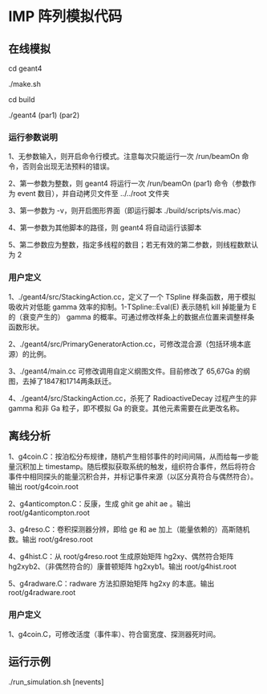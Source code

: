 # IMP 阵列模拟代码

## 在线模拟

cd geant4

./make.sh

cd build

./geant4 (par1) (par2)

### 运行参数说明

1、无参数输入，则开启命令行模式。注意每次只能运行一次 /run/beamOn 命令，否则会出现无法预料的错误。

2、第一参数为整数，则 geant4 将运行一次 /run/beamOn (par1) 命令（参数作为 event 数目），并自动拷贝文件至 ../../root 文件夹

3、第一参数为 -v，则开启图形界面（即运行脚本 ./build/scripts/vis.mac）

4、第一参数为其他脚本的路径，则 geant4 将自动运行该脚本

5、第二参数应为整数，指定多线程的数目；若无有效的第二参数，则线程数默认为 2

### 用户定义

1、./geant4/src/StackingAction.cc，定义了一个 TSpline 样条函数，用于模拟吸收片对低能 gamma 效率的抑制。1-TSpline::Eval(E) 表示随机 kill 掉能量为 E 的（衰变产生的） gamma 的概率。可通过修改样条上的数据点位置来调整样条函数形状。

2、./geant4/src/PrimaryGeneratorAction.cc，可修改混合源（包括环境本底源）的比例。

3、./geant4/main.cc 可修改调用自定义纲图文件。目前修改了 65,67Ga 的纲图，去掉了1847和1714两条跃迁。

4、./geant4/src/StackingAction.cc，杀死了 RadioactiveDecay 过程产生的非 gamma 和非 Ga 粒子，即不模拟 Ga 的衰变。其他元素需要在此更改名称。

## 离线分析

1、g4coin.C：按泊松分布规律，随机产生相邻事件的时间间隔，从而给每一步能量沉积加上 timestamp。随后模拟获取系统的触发，组织符合事件，然后将符合事件中相同探头的能量沉积合并，并标记事件来源（以区分真符合与偶然符合）。输出 root/g4coin.root

2、g4anticompton.C：反康，生成 ghit ge ahit ae 。输出 root/g4anticompton.root

3、g4reso.C：卷积探测器分辨，即给 ge 和 ae 加上（能量依赖的）高斯随机数。输出 root/g4reso.root

4、g4hist.C：从 root/g4reso.root 生成原始矩阵 hg2xy、偶然符合矩阵 hg2xyb2、（非偶然符合的）康普顿矩阵 hg2xyb1。输出 root/g4hist.root

5、g4radware.C：radware 方法扣原始矩阵 hg2xy 的本底。输出 root/g4radware.root

### 用户定义

1、g4coin.C，可修改活度（事件率）、符合窗宽度、探测器死时间。

## 运行示例

./run_simulation.sh [nevents]


